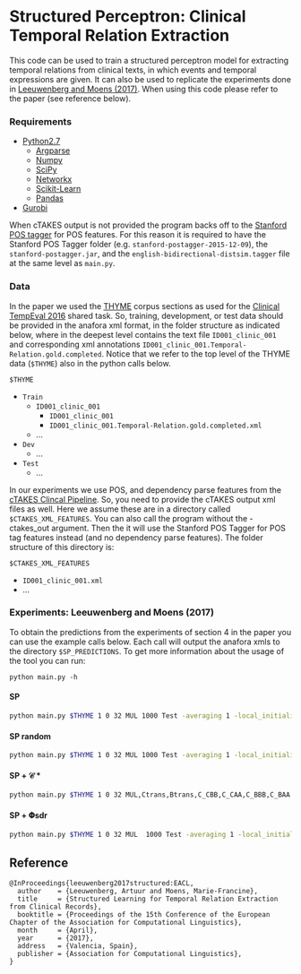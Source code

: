 # Structured Perceptron: Clinical Temporal Relation Extraction

This code can be used to train a structured perceptron model for extracting temporal relations from clinical texts, in which events and temporal expressions are given. It can also be used to replicate the experiments done in [Leeuwenberg and Moens (2017)](https://people.cs.kuleuven.be/~tuur.leeuwenberg/index.html). When using this code please refer to the paper (see reference below).

### Requirements
* [Python2.7](https://www.python.org/downloads/release/python-2711/)
  * [Argparse](https://pypi.python.org/pypi/argparse)
  * [Numpy](http://www.numpy.org/)
  * [SciPy](https://www.scipy.org/)
  * [Networkx](https://networkx.github.io)
  * [Scikit-Learn](http://scikit-learn.org/stable/)
  * [Pandas](http://pandas.pydata.org/)
* [Gurobi](https://www.gurobi.com)

When cTAKES output is not provided the program backs off to the [Stanford POS tagger](http://nlp.stanford.edu/software/tagger.shtml) for POS features. For this reason it is required to have the Stanford POS Tagger folder (e.g. `stanford-postagger-2015-12-09`), the `stanford-postagger.jar`, and the `english-bidirectional-distsim.tagger` file at the same level as `main.py`.

### Data

In the paper we used the [THYME](https://clear.colorado.edu/TemporalWiki/index.php/Main_Page) corpus sections as used for the [Clinical TempEval 2016](http://alt.qcri.org/semeval2016/task12/index.php?id=data) shared task. So, training, development, or test data should be provided in the anafora xml format, in the folder structure as indicated below, where in the deepest level contains the text file `ID001_clinic_001` and corresponding xml annotations `ID001_clinic_001.Temporal-Relation.gold.completed`. Notice that we refer to the top level of the THYME data (`$THYME`) also in the python calls below.

`$THYME`
* `Train`
  * `ID001_clinic_001`
    * `ID001_clinic_001`     
    * `ID001_clinic_001.Temporal-Relation.gold.completed.xml`
  * ...
* `Dev`
  * ... 
* `Test`
  * ...

In our experiments we use POS, and dependency parse features from the [cTAKES Clincal Pipeline](http://ctakes.apache.org/). So, you need to provide the cTAKES output xml files as well. Here we assume these are in a directory called `$CTAKES_XML_FEATURES`. You can also call the program without the -ctakes_out argument. Then the it will use the Stanford POS Tagger for POS tag features instead (and no dependency parse features). The folder structure of this directory is:

`$CTAKES_XML_FEATURES`
* `ID001_clinic_001.xml`
* ...

### Experiments: Leeuwenberg and Moens (2017)
To obtain the predictions from the experiments of section 4 in the paper you can use the example calls below. Each call will output the anafora xmls to the directory `$SP_PREDICTIONS`. To get more information about the usage of the tool you can run:
```
python main.py -h
```

#### SP
```sh
python main.py $THYME 1 0 32 MUL 1000 Test -averaging 1 -local_initialization 1 -negative_subsampling 'loss_augmented' -lowercase 1 -lr 1 -output_xml_dir $SP_PREDICTIONS -constraint_setting CC -ctakes_out_dir $CTAKES_XML_FEATURES -decreasing_lr 0
```

#### SP random
```sh
python main.py $THYME 1 0 32 MUL 1000 Test -averaging 1 -local_initialization 1 -negative_subsampling 'random' -lowercase 1 -lr 1 -output_xml_dir $SP_PREDICTIONS -constraint_setting CC -ctakes_out_dir $CTAKES_XML_FEATURES -decreasing_lr 0
```

#### SP + 𝒞 *

```sh
python main.py $THYME 1 0 32 MUL,Ctrans,Btrans,C_CBB,C_CAA,C_BBB,C_BAA  1000 Test -averaging 1 -local_initialization 1 -negative_subsampling 'loss_augmented' -lowercase 1 -lr 1 -output_xml_dir $SP_PREDICTIONS -constraint_setting CC -ctakes_out_dir $CTAKES_XML_FEATURES -decreasing_lr 0
```


#### SP + 𝚽sdr
```sh
python main.py $THYME 1 0 32 MUL  1000 Test -averaging 1 -local_initialization 1 -negative_subsampling 'loss_augmented' -lowercase 1 -lr 1 -output_xml_dir $SP_PREDICTIONS -constraint_setting CC -ctakes_out_dir $CTAKES_XML_FEATURES -decreasing_lr 0 -structured_features DCTR_bigrams,DCTR_trigrams
```

## Reference

```
@InProceedings{leeuwenberg2017structured:EACL,
  author    = {Leeuwenberg, Artuur and Moens, Marie-Francine},
  title     = {Structured Learning for Temporal Relation Extraction from Clinical Records},
  booktitle = {Proceedings of the 15th Conference of the European Chapter of the Association for Computational Linguistics},
  month     = {April},
  year      = {2017},
  address   = {Valencia, Spain},
  publisher = {Association for Computational Linguistics},
}
```


